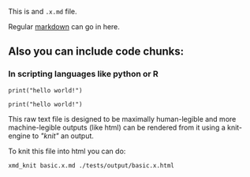 This is and `.x.md` file.

Regular [markdown](https://daringfireball.net/projects/markdown/) can go in here.

## Also you can include code chunks:

### In scripting languages like python or R
```{python}
print("hello world!")
```

```{r}
print("hello world!")
```


This raw text file is designed to be maximally human-legible and more machine-legible outputs (like html) can be rendered from it using a knit-engine to *"knit"* an output.

To knit this file into html you can do:

```{bash}
xmd_knit basic.x.md ./tests/output/basic.x.html
```
